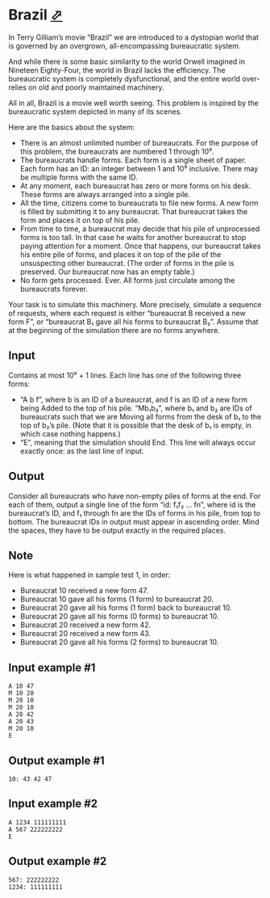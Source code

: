 # Brazil [⬀](https://www.e-olymp.com/ru/problems/6469)
In Terry Gilliam’s movie “Brazil” we are introduced to a dystopian world that is governed by an overgrown, all-encompassing bureaucratic system.

And while there is some basic similarity to the world Orwell imagined in Nineteen Eighty-Four, the world in Brazil lacks the efficiency. The bureaucratic system is completely dysfunctional, and the entire world over-relies on old and poorly maintained machinery.

All in all, Brazil is a movie well worth seeing. This problem is inspired by the bureaucratic system depicted in many of its scenes.

Here are the basics about the system:

- There is an almost unlimited number of bureaucrats. For the purpose of this problem, the bureaucrats are numbered 1 through 10⁹.
- The bureaucrats handle forms. Each form is a single sheet of paper. Each form has an ID: an integer between 1 and 10⁹ inclusive. There may be multiple forms with the same ID.
- At any moment, each bureaucrat has zero or more forms on his desk. These forms are always arranged into a single pile.
- All the time, citizens come to bureaucrats to file new forms. A new form is filled by submitting it to any bureaucrat. That bureaucrat takes the form and places it on top of his pile.
- From time to time, a bureaucrat may decide that his pile of unprocessed forms is too tall. In that case he waits for another bureaucrat to stop paying attention for a moment. Once that happens, our bureaucrat takes his entire pile of forms, and places it on top of the pile of the unsuspecting other bureaucrat. (The order of forms in the pile is preserved. Our bureaucrat now has an empty table.)
- No form gets processed. Ever. All forms just circulate among the bureaucrats forever.

Your task is to simulate this machinery. More precisely, simulate a sequence of requests, where each request is either “bureaucrat B received a new form F”, or “bureaucrat B₁ gave all his forms to bureaucrat B₂”. Assume that at the beginning of the simulation there are no forms anywhere.

## Input
Contains at most 10⁵ + 1 lines. Each line has one of the following three forms:

- “A b f”, where b is an ID of a bureaucrat, and f is an ID of a new form being Added to the top of his pile.
“Mb₁b₂”, where b₁ and b₂ are IDs of bureaucrats such that we are Moving all forms from the desk of b₁ to the top of b₂’s pile. (Note that it is possible that the desk of b₁ is empty, in which case nothing happens.)
- “E”, meaning that the simulation should End. This line will always occur exactly once: as the last line of input.

## Output
Consider all bureaucrats who have non-empty piles of forms at the end. For each of them, output a single line of the form “id: f₁f₂ ... fn”, where id is the bureaucrat’s ID, and f₁ through fn are the IDs of forms in his pile, from top to bottom. The bureaucrat IDs in output must appear in ascending order. Mind the spaces, they have to be output exactly in the required places.

## Note
Here is what happened in sample test 1, in order:

- Bureaucrat 10 received a new form 47.
- Bureaucrat 10 gave all his forms (1 form) to bureaucrat 20.
- Bureaucrat 20 gave all his forms (1 form) back to bureaucrat 10.
- Bureaucrat 20 gave all his forms (0 forms) to bureaucrat 10.
- Bureaucrat 20 received a new form 42.
- Bureaucrat 20 received a new form 43.
- Bureaucrat 20 gave all his forms (2 forms) to bureaucrat 10.

## Input example #1
```
A 10 47
M 10 20
M 20 10
M 20 10
A 20 42
A 20 43
M 20 10
E
```

## Output example #1
```
10: 43 42 47
```

## Input example #2
```
A 1234 111111111
A 567 222222222
E
```

## Output example #2
```
567: 222222222
1234: 111111111
```
